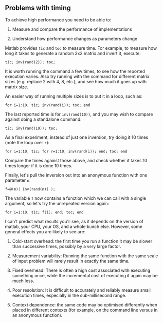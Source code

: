 Problems with timing
--------------------

To achieve high performance you need to be able to:

1. Measure and compare the performance of implementations

2. Understand how performance changes as parameters change

Matlab provides `tic` and `toc` to measure time. For
example, to measure how long it takes to generate a
random 2x2 matrix and invert it, execute:

    tic; inv(rand(2)); toc;

It is worth running the command a few times, to see
how the reported execution varies. Also try running
with the command for different matrix sizes (e.g.
replace 2 with 4, 8, etc.), and see how much it
goes up with matrix size.

An easier way of running multiple sizes is to put it
in a loop, such as:

    for i=1:10, tic; inv(rand(i)); toc; end

The last reported time is for `inv(rand(10))`, and
you may wish to compare against doing a standalone
command:

    tic; inv(rand(10)); toc;
    
As a final experiment, instead of just one inversion,
try doing it 10 times (note the loop over `r`):

    for i=1:10, tic; for r=1:10, inv(rand(i)); end; toc; end

Compare the times against those above, and check
whether it takes 10 times longer if it is done 10 times.

Finally, let's pull the inversion out into an
anonymous function with one parameter `n`:

    f=@(n)( inv(rand(n)) );
    
The variable `f` now contains a function which we can
call with a single argument, so let's try the unrepeated
version again:

    for i=1:10, tic; f(i); end; toc; end

I can't predict what results you'll see, as it depends
on the version of matlab, your CPU, your OS, and a
whole bunch else. However, some general effects you
are likely to see are:

1. Cold-start overhead: the first time you run a function
   it may be slower than successive times, possibly by
   a very large factor.

2. Measurement variability: Running the same function with
   the same scale of input problem will rarely result in
   exactly the same time.

3. Fixed overhead: There is often a high cost associated
   with executing something once, while the incremental
   cost of executing it again may be much less.

4. Poor resolution: It is difficult to accurately and
   reliably measure small execution times, especially
   in the sub-millisecond range.

5. Context dependence: the same code may be optimised
   differently when placed in different contexts (for
   example, on the command line versus in an anonymous
   function).

